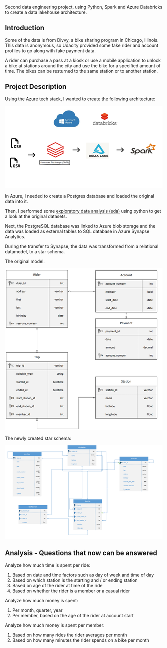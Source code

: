 Second data engineering project, using Python, Spark and Azure Databricks to create a data lakehouse architecture.

## Introduction

Some of the data is from Divvy, a bike sharing program in Chicago, Illinois. This data is anonymous, so Udacity provided some fake rider and account profiles to go along with fake payment data.

A rider can purchase a pass at a kiosk or use a mobile application to unlock a bike at stations around the city and use the bike for a specified amount of time. The bikes can be resturned to the same station or to another station.

## Project Description

Using the Azure tech stack, I wanted to create the following architecture:

![architecture diagram](https://github.com/chrisselig/azureDatabricksLakehouse/blob/main/80_imgs_for_readme/architecture.png)

In Azure, I needed to create a Postgres database and loaded the original data into it.

Then, I performed some [exploratory data analysis (eda)](https://github.com/chrisselig/bikesharingDW/tree/main/02_eda) using python to get a look at the original datasets. 

Next, the PostgreSQL database was linked to Azure blob storage and the data was loaded as external tables to SQL database in Azure Synapse Analytics.

During the transfer to Synapse, the data was transformed from a relational datamodel, to a star schema.

The original model:

![Original Relational Model](https://github.com/chrisselig/bikesharingDW/blob/main/80_imgs_for_readme/divvy-erd.png)

The newly created star schema:

![Star Schema](https://github.com/chrisselig/bikesharingDW/blob/main/80_imgs_for_readme/star_schema_png.png)


## Analysis - Questions that now can be answered

Analyze how much time is spent per ride:

1. Based on date and time factors such as day of week and time of day
2. Based on which station is the starting and / or ending station
3. Based on age of the rider at time of the ride
4. Based on whether the rider is a member or a casual rider

Analyze how much money is spent:

1. Per month, quarter, year
2. Per member, based on the age of the rider at account start

Analyze how much money is spent per member:

1. Based on how many rides the rider averages per month
2. Based on how many minutes the rider spends on a bike per month
